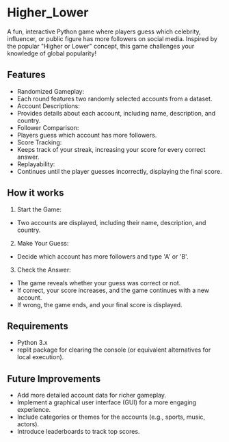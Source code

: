 # Higher_Lower
A fun, interactive Python game where players guess which celebrity, influencer, or public figure has more followers on social media. Inspired by the popular "Higher or Lower" concept, this game challenges your knowledge of global popularity!

## Features
- Randomized Gameplay:
 - Each round features two randomly selected accounts from a dataset.
- Account Descriptions:
 - Provides details about each account, including name, description, and country.
- Follower Comparison:
 - Players guess which account has more followers.
- Score Tracking:
 - Keeps track of your streak, increasing your score for every correct answer.
- Replayability:
 - Continues until the player guesses incorrectly, displaying the final score.

## How it works
1. Start the Game:
- Two accounts are displayed, including their name, description, and country.
2. Make Your Guess:
- Decide which account has more followers and type 'A' or 'B'.
3. Check the Answer:
- The game reveals whether your guess was correct or not.
- If correct, your score increases, and the game continues with a new account.
- If wrong, the game ends, and your final score is displayed.

## Requirements
- Python 3.x
- replit package for clearing the console (or equivalent alternatives for local execution).

## Future Improvements
- Add more detailed account data for richer gameplay.
- Implement a graphical user interface (GUI) for a more engaging experience.
- Include categories or themes for the accounts (e.g., sports, music, actors).
- Introduce leaderboards to track top scores.
